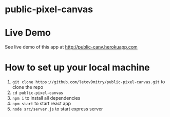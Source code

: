 # public-pixel-canvas
# Live Demo
See live demo of this app at http://public-canv.herokuapp.com
# How to set up your local machine #

1. `git clone https://github.com/letovDmitry/public-pixel-canvas.git` to clone the repo
2. `cd public-pixel-canvas`
3. `npm i` to install all dependencies
4. `npm start` to start react app
5. `node src/server.js` to start express server
